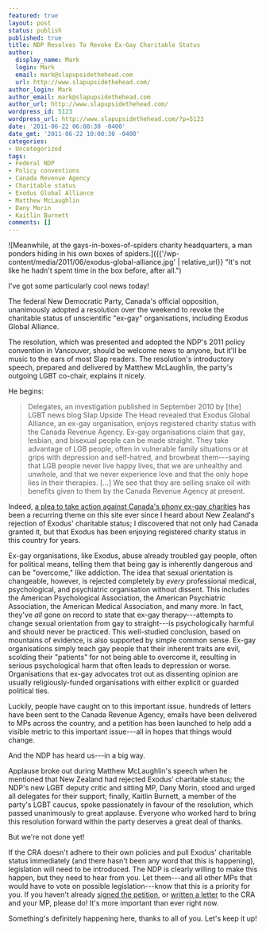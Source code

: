 ```yaml
---
featured: true
layout: post
status: publish
published: true
title: NDP Resolves To Revoke Ex-Gay Charitable Status
author:
  display_name: Mark
  login: Mark
  email: mark@slapupsidethehead.com
  url: http://www.slapupsidethehead.com/
author_login: Mark
author_email: mark@slapupsidethehead.com
author_url: http://www.slapupsidethehead.com/
wordpress_id: 5123
wordpress_url: http://www.slapupsidethehead.com/?p=5123
date: '2011-06-22 06:00:30 -0400'
date_gmt: '2011-06-22 10:00:30 -0400'
categories:
- Uncategorized
tags:
- Federal NDP
- Policy conventions
- Canada Revenue Agency
- Charitable status
- Exodus Global Alliance
- Matthew McLaughlin
- Dany Morin
- Kaitlin Burnett
comments: []
---
```

![Meanwhile, at the gays-in-boxes-of-spiders charity headquarters, a man ponders hiding in his own boxes of spiders.]({{'/wp-content/media/2011/06/exodus-global-alliance.jpg' | relative_url}} "It's not like he hadn't spent time in the box before, after all.")

I've got some particularly cool news today!

The federal New Democratic Party, Canada's official opposition, unanimously adopted a resolution over the weekend to revoke the charitable status of unscientific "ex-gay" organisations, including Exodus Global Alliance.

The resolution, which was presented and adopted the NDP's 2011 policy convention in Vancouver, should be welcome news to anyone, but it'll be music to the ears of most Slap readers. The resolution's introductory speech, prepared and delivered by Matthew McLaughlin, the party's outgoing LGBT co-chair, explains it nicely.

He begins:

> Delegates, an investigation published in September 2010 by [the] LGBT news blog Slap Upside The Head revealed that Exodus Global Alliance, an ex-gay organisation, enjoys registered charity status with the Canada Revenue Agency. Ex-gay organisations claim that gay, lesbian, and bisexual people can be made straight. They take advantage of LGB people, often in vulnerable family situations or at grips with depression and self-hatred, and browbeat them---saying that LGB people never live happy lives, that we are unhealthy and unwhole, and that we never experience love and that the only hope lies in their therapies. [...] We see that they are selling snake oil with benefits given to them by the Canada Revenue Agency at present.

Indeed, [a plea to take action against Canada's phony ex-gay charities](http://www.slapupsidethehead.com/action/ "Slap Into Action!") has been a recurring theme on this site ever since I heard about New Zealand's rejection of Exodus' charitable status; I discovered that not only had Canada granted it, but that Exodus has been enjoying registered charity status in this country for years.

Ex-gay organisations, like Exodus, abuse already troubled gay people, often for political means, telling them that being gay is inherently dangerous and can be "overcome," like addiction. The idea that sexual orientation is changeable, however, is rejected completely by _every_ professional medical, psychological, and psychiatric organisation without dissent. This includes the American Psychological Association, the American Psychiatric Association, the American Medical Association, and many more. In fact, they've _all_ gone on record to state that ex-gay therapy---attempts to change sexual orientation from gay to straight---is psychologically harmful and should never be practiced. This well-studied conclusion, based on mountains of evidence, is also supported by simple common sense. Ex-gay organisations simply teach gay people that their inherent traits are evil, scolding their "patients" for not being able to overcome it, resulting in serious psychological harm that often leads to depression or worse. Organisations that ex-gay advocates trot out as dissenting opinion are usually religiously-funded organisations with either explicit or guarded political ties.

Luckily, people have caught on to this important issue. hundreds of letters have been sent to the Canada Revenue Agency, emails have been delivered to MPs across the country, and a petition has been launched to help add a visible metric to this important issue---all in hopes that things would change.

And the NDP has heard us---in a big way.

Applause broke out during Matthew McLaughlin's speech when he mentioned that New Zealand had rejected Exodus' charitable status; the NDP's new LGBT deputy critic and sitting MP, Dany Morin, stood and urged all delegates for their support; finally, Kaitlin Burnett, a member of the party's LGBT caucus, spoke passionately in favour of the resolution, which passed unanimously to great applause. Everyone who worked hard to bring this resolution forward within the party deserves a great deal of thanks.

But we're not done yet!

If the CRA doesn't adhere to their own policies and pull Exodus' charitable status immediately (and there hasn't been any word that this is happening), legislation will need to be introduced. The NDP is clearly willing to make this happen, but they need to hear from you. Let them---and all other MPs that would have to vote on possible legislation---know that this is a priority for you. If you haven't already [signed the petition](http://www.slapupsidethehead.com/action/petition/ "Petition to revoke Exodus' charitable status in Canada"), or [written a letter](http://www.slapupsidethehead.com/action/letters/ "Let's Put It In Writing") to the CRA and your MP, please do! It's more important than ever right now.

Something's definitely happening here, thanks to all of you. Let's keep it up!

